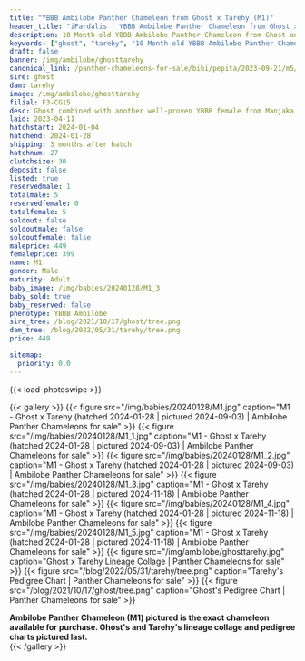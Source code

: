 ```yaml
---
title: "YBBB Ambilobe Panther Chameleon from Ghost x Tarehy (M1)"
header_title: "iPardalis | YBBB Ambilobe Panther Chameleon from Ghost x Tarehy | M1"
description: 10 Month-old YBBB Ambilobe Panther Chameleon from Ghost and Tarehy. Ghost combined with another well-proven YBBB female from Manjaka x Lokana! We've included sire and dam dendrograms if available, but you can view our Ghost or Tarehy breeder pages for more information.
keywords: ["ghost", "tarehy", "10 Month-old YBBB Ambilobe Panther Chameleon", "baby chameleons for sale", "buy panther chameleon", "panther for sale", "ambilobe panther chameleons for sale", "ambilobe panther chameleon for sale"]
draft: false
banner: /img/ambilobe/ghosttarehy
canonical_link: /panther-chameleons-for-sale/bibi/pepita/2023-09-21/m5/
sire: ghost
dam: tarehy
image: /img/ambilobe/ghosttarehy
filial: F3-CG15
desc: Ghost combined with another well-proven YBBB female from Manjaka x Lokana!
laid: 2023-04-11
hatchstart: 2024-01-04
hatchend: 2024-01-28
shipping: 3 months after hatch
hatchnum: 27
clutchsize: 30
deposit: false
listed: true
reservedmale: 1
totalmale: 5
reservedfemale: 0
totalfemale: 5
soldout: false
soldoutmale: false
soldoutfemale: false
maleprice: 449
femaleprice: 399
name: M1
gender: Male
maturity: Adult
baby_image: /img/babies/20240128/M1_3
baby_sold: true
baby_reserved: false
phenotype: YBBB Ambilobe
sire_tree: /blog/2021/10/17/ghost/tree.png
dam_tree: /blog/2022/05/31/tarehy/tree.png
price: 449

sitemap: 
  priority: 0.0
---
```


{{< load-photoswipe >}}

{{< gallery >}}
  {{< figure src="/img/babies/20240128/M1.jpg" caption="M1 - Ghost x Tarehy (hatched 2024-01-28 | pictured 2024-09-03) | Ambilobe Panther Chameleons for sale" >}}
  {{< figure src="/img/babies/20240128/M1_1.jpg" caption="M1 - Ghost x Tarehy (hatched 2024-01-28 | pictured 2024-09-03) | Ambilobe Panther Chameleons for sale" >}}
  {{< figure src="/img/babies/20240128/M1_2.jpg" caption="M1 - Ghost x Tarehy (hatched 2024-01-28 | pictured 2024-09-03) | Ambilobe Panther Chameleons for sale" >}}
  {{< figure src="/img/babies/20240128/M1_3.jpg" caption="M1 - Ghost x Tarehy (hatched 2024-01-28 | pictured 2024-11-18) | Ambilobe Panther Chameleons for sale" >}}
  {{< figure src="/img/babies/20240128/M1_4.jpg" caption="M1 - Ghost x Tarehy (hatched 2024-01-28 | pictured 2024-11-18) | Ambilobe Panther Chameleons for sale" >}}
  {{< figure src="/img/babies/20240128/M1_5.jpg" caption="M1 - Ghost x Tarehy (hatched 2024-01-28 | pictured 2024-11-18) | Ambilobe Panther Chameleons for sale" >}}
  {{< figure src="/img/ambilobe/ghosttarehy.jpg" caption="Ghost x Tarehy Lineage Collage | Panther Chameleons for sale" >}}
  {{< figure src="/blog/2022/05/31/tarehy/tree.png" caption="Tarehy's Pedigree Chart | Panther Chameleons for sale" >}}
  {{< figure src="/blog/2021/10/17/ghost/tree.png" caption="Ghost's Pedigree Chart | Panther Chameleons for sale" >}}
  <figcaption itemprop="description"><strong>Ambilobe Panther Chameleon (M1) pictured is the exact chameleon available for purchase. Ghost's and Tarehy's lineage collage and pedigree charts pictured last.</strong></figcaption>
{{< /gallery >}}
